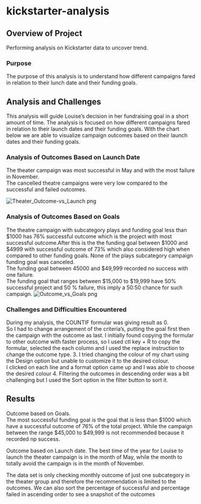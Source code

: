 # kickstarter-analysis

## Overview of Project
Performing analysis on Kickstarter data to uncover trend.

### Purpose
The purpose of this analysis is to understand how different campaigns fared in relation to their lunch date and their funding goals.

## Analysis and Challenges
This analysis will guide Louise’s decision in her fundraising goal in a short amount of time. The analysis is focused on how different campaigns fared in relation to their launch dates and their funding goals. With the chart below we are able to visualize campaign outcomes based on their launch dates and their funding goals. 

	
### Analysis of Outcomes Based on Launch Date
The theater campaign was most successful in May and with the most failure in November.	
The cancelled theatre campaigns were very low compared to the successful and failed outcomes.	

![Theater_Outcome-vs_Launch png](https://user-images.githubusercontent.com/104603037/167565420-ecf0aefe-fb18-42b1-b146-131f4ccd8667.png)

### Analysis of Outcomes Based on Goals
The theatre campaign with subcategory plays and funding goal less than $1000 has 76% successful outcome which is the project with most successful outcome.After this is the the funding goal between $1000 and $4999 with successful outcome of 73% which also considered high when compared to other funding goals.
None of the plays subcategory campaign funding goal was canceled.	
The funding goal between 45000 and $49,999 recorded no success with one failure.	
The funding goal that ranges between $15,000 to $19,999 have 50% successful project and 50 % failure, this imply a 50:50 chance for such campaign.
![Outcome_vs_Goals png](https://user-images.githubusercontent.com/104603037/167565194-546bf2c7-7cb8-44b0-8cc7-953586eddf26.png)



### Challenges and Difficulties Encountered
During my analysis, the COUNTIF formular was giving result as 0.	
So I had to change arrangement of the criteria’s, putting the goal first then the campaign with the outcome as last.
I initially found copying the formular to other outcome with faster process, so I used ctl key + R to copy the formular, selected the each column and I used the replace instruction to change the outcome type.
3. I tried changing the colour of my chart using the Design option but unable to customize it to the desired colour.	
I clicked on each line and a format option came up and I was able to choose the desired colour
4. Filtering the outcomes in descending order was a bit challenging but I used the Sort option in the filter button to sort it.
	


## Results

Outcome based on Goals.  	
The most successful funding goal is the goal that is less than $1000 which have a successful outcome of 76% of the total project. While the campaign between the range $45,000 to $49,999 is not recommended because it recorded np success.

Outcome based on Launch date.
The best time of the year for Louise to launch the theater campaign is in the month of May, while the month to totally avoid the campaign is in the month of November.

The data set is only checking monthly outcome of just one subcategory in the theater group and therefore the recommendation is limited to the outcomes.	
We can also sort the percentage of successful and percentage failed in ascending order to see a snapshot of the outcomes

